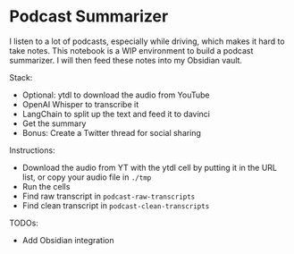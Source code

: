 # Podcast Summarizer


I listen to a lot of podcasts, especially while driving, which makes it hard to take notes. This notebook is a WIP environment to build a podcast summarizer. I will then feed these notes into my Obsidian vault.

Stack:
- Optional: ytdl to download the audio from YouTube
- OpenAI Whisper to transcribe it
- LangChain to split up the text and feed it to davinci
- Get the summary
- Bonus: Create a Twitter thread for social sharing

Instructions:
- Download the audio from YT with the ytdl cell by putting it in the URL list, or copy your audio file in `./tmp`
- Run the cells
- Find raw transcript in `podcast-raw-transcripts`
- Find clean transcript in `podcast-clean-transcripts`

TODOs:
- Add Obsidian integration
